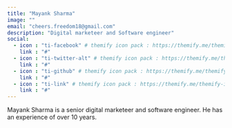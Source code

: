 ```yaml
---
title: "Mayank Sharma"
image: ""
email: "cheers.freedom18@gmail.com"
description: "Digital marketeer and Software engineer"
social:
  - icon : "ti-facebook" # themify icon pack : https://themify.me/themify-icons
    link : "#"
  - icon : "ti-twitter-alt" # themify icon pack : https://themify.me/themify-icons
    link : "#"
  - icon : "ti-github" # themify icon pack : https://themify.me/themify-icons
    link : "#"
  - icon : "ti-link" # themify icon pack : https://themify.me/themify-icons
    link : "#"
---
```


Mayank Sharma is a senior digital marketeer and software engineer. He has an experience of over 10 years. 

